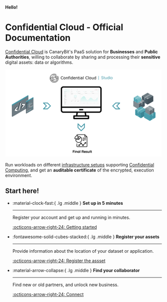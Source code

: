 **Hello!**

# Confidential Cloud - Official Documentation

[Confidential Cloud](http://confidentialcloud.io) is CanaryBit's PaaS solution for **Businesses** and **Public Authorities**, willing to collaborate by sharing and processing their **sensitive** digital assets: data or algorithms.

![Confidential Cloud Solution](./img/confidential-cloud-solution.png)

Run workloads on different [infrastructure setups](infrastructure.md) supporting [Confidential Computing](https://www.canarybit.eu/what-is-confidential-computing-and-why-should-i-care/), and get an **auditable certificate** of the encrypted, execution environment.

## Start here!

<div class="grid cards" markdown>
<!-- https://squidfunk.github.io/mkdocs-material/reference/grids/#using-card-grids !-->

-   :material-clock-fast:{ .lg .middle } __Set up in 5 minutes__

    ---

    Register your account and get up and running in minutes. 
        
    [:octicons-arrow-right-24: Getting started](https://demo.confidentialcloud.io/signup)

-   :fontawesome-solid-cubes-stacked:{ .lg .middle } __Register your assets__

    ---

    Provide information about the location of your dataset or application.

    [:octicons-arrow-right-24: Register the assset](https://demo.confidentialcloud.io/)

-   :material-arrow-collapse:{ .lg .middle } __Find your collaborator__

    ---

    Find new or old partners, and unlock new business.

    [:octicons-arrow-right-24: Connect](https://demo.confidentialcloud.io/)


</div>
